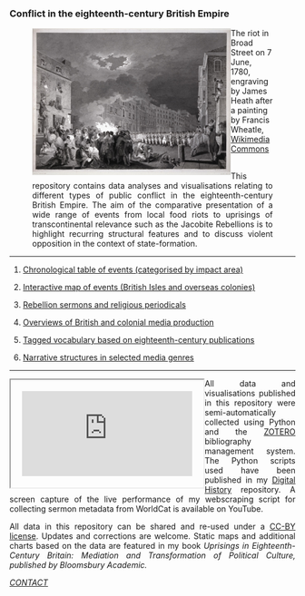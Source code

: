 ### Conflict in the eighteenth-century British Empire


<figure>
    <img src="./assets/GordonRiots.jpg" alt="wikimedia" width="350" align="left" padding="25" /> 
    <figcaption>The riot in Broad Street on 7 June, 1780, engraving by James Heath after a painting by Francis Wheatle, <a href="https://commons.wikimedia.org/wiki/File:Heath_after_Wheatley_-_Gordon_Riots_1780.jpg">Wikimedia Commons</a></figcaption>
<br/>
<p align="justify">This repository contains data analyses and visualisations relating to different types of public conflict in the eighteenth-century British Empire. The aim of the comparative presentation of a wide range of events from local food riots to uprisings of transcontinental relevance such as the Jacobite Rebellions is to highlight recurring structural features and to discuss violent opposition in the context of state-formation.</p>
</figure>

<hr>

1) <a href="https://monikabarget.github.io/Revolts/event-table.html">Chronological table of events (categorised by impact area)</a>

2) <a href="https://monikabarget.github.io/Revolts/events.html">Interactive map of events (British Isles and overseas colonies)</a>

3) <a href="https://monikabarget.github.io/Revolts/sermons.html">Rebellion sermons and religious periodicals</a>

4) <a href="https://monikabarget.github.io/Revolts/overviews.html">Overviews of British and colonial media production</a>

5) <a href="https://monikabarget.github.io/Revolts/overviews.html">Tagged vocabulary based on eighteenth-century publications</a>

6) <a href="https://monikabarget.github.io/Revolts/narratives.html">Narrative structures in selected media genres</a>

<hr>

<iframe width="300" align="left" style="padding:20px" src="https://www.youtube.com/embed/3DEF3Nh1XkQ" title="YouTube video player" frameborder="2" allow="accelerometer; autoplay; clipboard-write; encrypted-media; gyroscope; picture-in-picture" allowfullscreen></iframe><p align="justify">All data and visualisations published in this repository were semi-automatically collected using Python and the <a href="https://www.zotero.org/groups/2351893/british_riots_and_revolts_of_the_enlightenment_age">ZOTERO</a> bibliography management system. The Python scripts used have been published in my <a href="https://github.com/MonikaBarget/DigitalHistory">Digital History</a> repository. A screen capture of the live performance of my webscraping script for collecting sermon metadata from WorldCat is available on YouTube.</p>

<p align="justify">All data in this repository can be shared and re-used under a <a href="https://creativecommons.org/">CC-BY license</a>. Updates and corrections are welcome. Static maps and additional charts based on the data are featured in my book <em>Uprisings in Eighteenth-Century Britain: Mediation and Transformation of Political Culture<em>, published by Bloomsbury Academic.</p>

[CONTACT](https://monikabarget.github.io/Revolts/contact.html)
